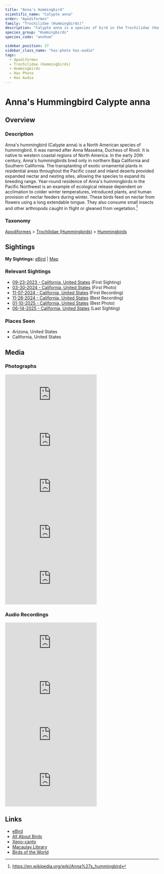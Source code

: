 ```yaml
---
title: "Anna's Hummingbird"
scientific_name: "Calypte anna"
order: "Apodiformes"
family: "Trochilidae (Hummingbirds)"
description: "Calypte anna is a species of bird in the Trochilidae (Hummingbirds) family. It has been observed 64 times. It has been photographed. It has been recorded."
species_group: "Hummingbirds"
species_code: "annhum"

sidebar_position: 27
sidebar_class_name: "has-photo has-audio"
tags: 
  - Apodiformes
  - Trochilidae (Hummingbirds)
  - Hummingbirds
  - Has Photo
  - Has Audio
---
```


# Anna's Hummingbird <span className='sci_name'>Calypte anna</span>

## Overview

### Description
Anna's hummingbird (Calypte anna) is a North American species of hummingbird. It was named after Anna Masséna, Duchess of Rivoli.
It is native to western coastal regions of North America. In the early 20th century, Anna's hummingbirds bred only in northern Baja California and Southern California. The transplanting of exotic ornamental plants in residential areas throughout the Pacific coast and inland deserts provided expanded nectar and nesting sites, allowing the species to expand its breeding range. Year-round residence of Anna's hummingbirds in the Pacific Northwest is an example of ecological release dependent on acclimation to colder winter temperatures, introduced plants, and human provision of nectar feeders during winter.
These birds feed on nectar from flowers using a long extendable tongue. They also consume small insects and other arthropods caught in flight or gleaned from vegetation.[^1]

[^1]: https://en.wikipedia.org/wiki/Anna%27s_hummingbird

### Taxonomy
[Apodiformes](/tags/apodiformes) > [Trochilidae (Hummingbirds)](/tags/trochilidae-hummingbirds) > [Hummingbirds](/tags/hummingbirds)


## Sightings

**My Sightings:** [eBird](https://ebird.org/lifelist?r=world&time=life&spp=annhum) | [Map](/map?species_code=annhum)

### Relevant Sightings

* [09-23-2023 - California, United States](https://ebird.org/checklist/S150584251) (First Sighting)
* [03-30-2024 - California, United States](https://ebird.org/checklist/S166535028) (First Photo)
* [11-07-2024 - California, United States](https://ebird.org/checklist/S203225147) (First Recording)
* [11-28-2024 - California, United States](https://ebird.org/checklist/S203889552) (Best Recording)
* [01-10-2025 - California, United States](https://ebird.org/checklist/S208779826) (Best Photo)
* [06-14-2025 - California, United States](https://ebird.org/checklist/S250753344) (Last Sighting)

### Places Seen

* Arizona, United States
* California, United States



## Media
### Photographs
<iframe className="photo_iframe horizontal" src="https://macaulaylibrary.org/asset/628899976/embed" frameBorder="0" allowFullScreen></iframe>
<iframe className="photo_iframe vertical" src="https://macaulaylibrary.org/asset/627869182/embed" frameBorder="0" allowFullScreen></iframe>
<iframe className="photo_iframe horizontal" src="https://macaulaylibrary.org/asset/628954893/embed" frameBorder="0" allowFullScreen></iframe>
<iframe className="photo_iframe horizontal" src="https://macaulaylibrary.org/asset/628924563/embed" frameBorder="0" allowFullScreen></iframe>
<iframe className="photo_iframe horizontal" src="https://macaulaylibrary.org/asset/628924574/embed" frameBorder="0" allowFullScreen></iframe>

### Audio Recordings
<iframe className="audio_iframe" src="https://macaulaylibrary.org/asset/626583047/embed" frameBorder="0" allowFullScreen></iframe>
<iframe className="audio_iframe" src="https://macaulaylibrary.org/asset/626843418/embed" frameBorder="0" allowFullScreen></iframe>
<iframe className="audio_iframe" src="https://macaulaylibrary.org/asset/626917191/embed" frameBorder="0" allowFullScreen></iframe>
<iframe className="audio_iframe" src="https://macaulaylibrary.org/asset/627219266/embed" frameBorder="0" allowFullScreen></iframe>

## Links
* [eBird](https://ebird.org/species/annhum) 
* [All About Birds](https://www.allaboutbirds.org/guide/annhum) 
* [Xeno-canto](https://www.xeno-canto.org/species/calypte-anna) 
* [Macaulay Library](https://search.macaulaylibrary.org/catalog?taxonCode=annhum&sort=rating_rank_desc)
* [Birds of the World](https://birdsoftheworld.org/bow/species/annhum)
